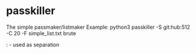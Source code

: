 # passkiller
The simple passmaker/listmaker
Example: python3 passkiller -S git:hub:512 -C 20 -F simple_list.txt brute

: - used as separation
